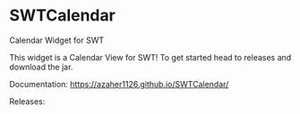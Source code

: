 # SWTCalendar
Calendar Widget for SWT 

This widget is a Calendar View for SWT! To get started head to releases and download the jar.

Documentation: https://azaher1126.github.io/SWTCalendar/

Releases:
